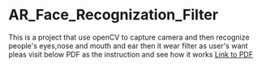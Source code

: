 # AR_Face_Recognization_Filter
This is a project that use openCV to capture camera and then recognize people's eyes,nose and mouth and ear 
then it wear filter as user's want 
pleas visit below PDF as the instruction and see how it works 
[Link to PDF](https://github.com/bob020416/AR_Face_Recognization_Filter/blob/master/%E7%AC%AC9%E7%B5%84%20-%20Python%E7%8E%A9%E8%BD%89%E5%80%8B%E4%BA%BA%E9%A2%A8%E6%A0%BC%E7%9A%84Snapchat%E6%BF%BE%E9%8F%A1.pdf)
